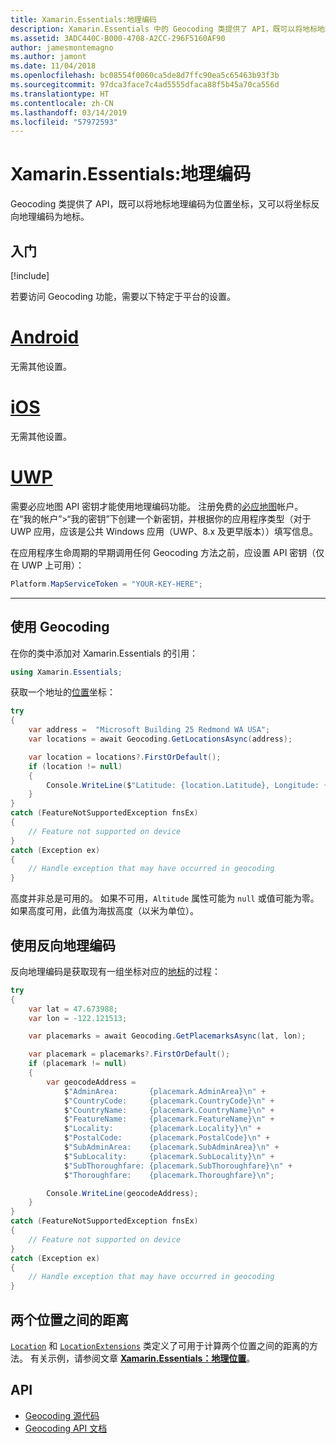 ```yaml
---
title: Xamarin.Essentials:地理编码
description: Xamarin.Essentials 中的 Geocoding 类提供了 API，既可以将地标地理编码为位置坐标，又可以将坐标反向地理编码为地标。
ms.assetid: 3ADC440C-B000-4708-A2CC-296F5160AF90
author: jamesmontemagno
ms.author: jamont
ms.date: 11/04/2018
ms.openlocfilehash: bc08554f0060ca5de8d7ffc90ea5c65463b93f3b
ms.sourcegitcommit: 97dca3face7c4ad5555dfaca88f5b45a70ca556d
ms.translationtype: HT
ms.contentlocale: zh-CN
ms.lasthandoff: 03/14/2019
ms.locfileid: "57972593"
---
```

# <a name="xamarinessentials-geocoding"></a>Xamarin.Essentials:地理编码

Geocoding 类提供了 API，既可以将地标地理编码为位置坐标，又可以将坐标反向地理编码为地标。

## <a name="get-started"></a>入门

[!include[](~/essentials/includes/get-started.md)]

若要访问 Geocoding 功能，需要以下特定于平台的设置。

# <a name="androidtabandroid"></a>[Android](#tab/android)

无需其他设置。

# <a name="iostabios"></a>[iOS](#tab/ios)

无需其他设置。

# <a name="uwptabuwp"></a>[UWP](#tab/uwp)

需要必应地图 API 密钥才能使用地理编码功能。 注册免费的[必应地图](https://www.bingmapsportal.com/)帐户。 在“我的帐户”>“我的密钥”下创建一个新密钥，并根据你的应用程序类型（对于 UWP 应用，应该是公共 Windows 应用（UWP、8.x 及更早版本））填写信息。

在应用程序生命周期的早期调用任何 Geocoding 方法之前，应设置 API 密钥（仅在 UWP 上可用）：

```csharp
Platform.MapServiceToken = "YOUR-KEY-HERE";
```

-----

## <a name="using-geocoding"></a>使用 Geocoding

在你的类中添加对 Xamarin.Essentials 的引用：

```csharp
using Xamarin.Essentials;
```

获取一个地址的[位置](xref:Xamarin.Essentials.Location)坐标：

```csharp
try
{
    var address =  "Microsoft Building 25 Redmond WA USA";
    var locations = await Geocoding.GetLocationsAsync(address);

    var location = locations?.FirstOrDefault();
    if (location != null)
    {
        Console.WriteLine($"Latitude: {location.Latitude}, Longitude: {location.Longitude}, Altitude: {location.Altitude}");
    }
}
catch (FeatureNotSupportedException fnsEx)
{
    // Feature not supported on device
}
catch (Exception ex)
{
    // Handle exception that may have occurred in geocoding
}
```

高度并非总是可用的。 如果不可用，`Altitude` 属性可能为 `null` 或值可能为零。 如果高度可用，此值为海拔高度（以米为单位）。

## <a name="using-reverse-geocoding"></a>使用反向地理编码

反向地理编码是获取现有一组坐标对应的[地标](xref:Xamarin.Essentials.Placemark)的过程：

```csharp
try
{
    var lat = 47.673988;
    var lon = -122.121513;

    var placemarks = await Geocoding.GetPlacemarksAsync(lat, lon);

    var placemark = placemarks?.FirstOrDefault();
    if (placemark != null)
    {
        var geocodeAddress =
            $"AdminArea:       {placemark.AdminArea}\n" +
            $"CountryCode:     {placemark.CountryCode}\n" +
            $"CountryName:     {placemark.CountryName}\n" +
            $"FeatureName:     {placemark.FeatureName}\n" +
            $"Locality:        {placemark.Locality}\n" +
            $"PostalCode:      {placemark.PostalCode}\n" +
            $"SubAdminArea:    {placemark.SubAdminArea}\n" +
            $"SubLocality:     {placemark.SubLocality}\n" +
            $"SubThoroughfare: {placemark.SubThoroughfare}\n" +
            $"Thoroughfare:    {placemark.Thoroughfare}\n";

        Console.WriteLine(geocodeAddress);
    }
}
catch (FeatureNotSupportedException fnsEx)
{
    // Feature not supported on device
}
catch (Exception ex)
{
    // Handle exception that may have occurred in geocoding
}
```

## <a name="distance-between-two-locations"></a>两个位置之间的距离

[`Location`](xref:Xamarin.Essentials.Location) 和 [`LocationExtensions`](xref:Xamarin.Essentials.LocationExtensions) 类定义了可用于计算两个位置之间的距离的方法。 有关示例，请参阅文章 [**Xamarin.Essentials：地理位置**](geolocation.md#calculate-distance)。

## <a name="api"></a>API

- [Geocoding 源代码](https://github.com/xamarin/Essentials/tree/master/Xamarin.Essentials/Geocoding)
- [Geocoding API 文档](xref:Xamarin.Essentials.Geocoding)
